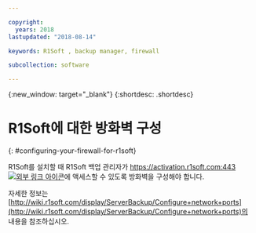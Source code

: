 ```yaml
---

copyright:
  years: 2018
lastupdated: "2018-08-14"

keywords: R1Soft , backup manager, firewall

subcollection: software

---
```


{:new_window: target="_blank"}
{:shortdesc: .shortdesc}

# R1Soft에 대한 방화벽 구성
{: #configuring-your-firewall-for-r1soft}

R1Soft를 설치할 때 R1Soft 백업 관리자가 [https://activation.r1soft.com:443 ![외부 링크 아이콘](../../icons/launch-glyph.svg "외부 링크 아이콘")](https://activation.r1soft.com:443)에 액세스할 수 있도록 방화벽을 구성해야 합니다. 

자세한 정보는 [http://wiki.r1soft.com/display/ServerBackup/Configure+network+ports](http://wiki.r1soft.com/display/ServerBackup/Configure+network+ports)의 내용을 참조하십시오. 
